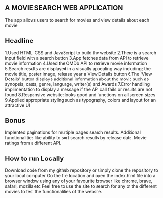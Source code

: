 ## A MOVIE SEARCH WEB APPLICATION 

The app allows users to search for movies and view details about each movie

## Headline

1.Used HTML, CSS and JavaScript to build the website
2.There is a search input field with a search button
3.App fetches data from API to retrieve movie information
4.Used the OMDb API to retrieve movie information
5.Search results are displayed in a visually appealing way including;
the movie title,
poster image,
release year
a View Details button
6.The 'View Details' button displays additional information about the movie such as synopsis, casts, genre, language, writer(s) and Awards
7.Error handling implimentation to display a message if the API call fails or results are not found
8.Responsive website: looks good and functions on all screen sizes
9.Applied appropriate styling such as typography, colors and layout for an attractive UI

## Bonus

Implented paginations for multiple pages search results.
Additional functionalities like ability to sort search results by release date.
Movie ratings from a different API.

## How to run Locally

Download code from my github repository or simply clone the repository to your local computer
Go the file location and open the index.html file into a browser window using any of your favourite browser like chrome, brave, safari, mozilla etc
Feel free to use the site to search for any of the different movies to test the functionalities of the website.
